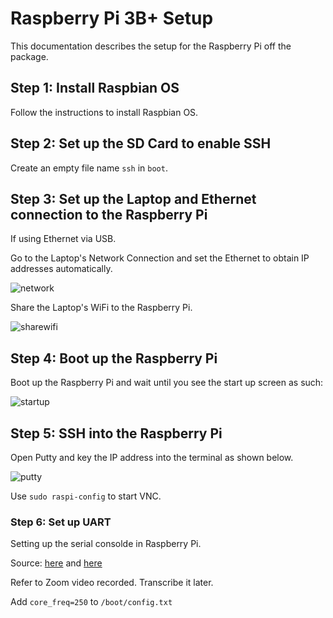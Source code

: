 # Raspberry Pi 3B+ Setup

This documentation describes the setup for the Raspberry Pi off the package.

## Step 1: Install Raspbian OS

Follow the instructions to install Raspbian OS.

## Step 2: Set up the SD Card to enable SSH

Create an empty file name `ssh` in `boot`.



## Step 3: Set up the Laptop and Ethernet connection to the Raspberry Pi

If using Ethernet via USB.

Go to the Laptop's Network Connection and set the Ethernet to obtain IP addresses automatically.

![network](https://www.diyhobi.com/wp-content/uploads/2016/11/set-ethernet-auto-obtain-ip-mylinuxcode.com_.png)

Share the Laptop's WiFi to the Raspberry Pi.

![sharewifi](https://www.diyhobi.com/wp-content/uploads/2016/11/share-wifi-internet-mylinuxcode.png)

## Step 4: Boot up the Raspberry Pi

Boot up the Raspberry Pi and wait until you see the start up screen as such:

![startup](startup.jpg)

## Step 5: SSH into the Raspberry Pi

Open Putty and key the IP address into the terminal as shown below.

![putty](https://www.diyhobi.com/wp-content/uploads/2016/12/putty-raspberrypi-local.png)

Use `sudo raspi-config` to start VNC.

### Step 6: Set up UART

Setting up the serial consolde in Raspberry Pi.

Source: [here](https://www.raspberrypi.org/documentation/configuration/uart.md) and [here](https://www.circuits.dk/setup-raspberry-pi-3-gpio-uart/)

Refer to Zoom video recorded. Transcribe it later.

Add `core_freq=250` to `/boot/config.txt`
